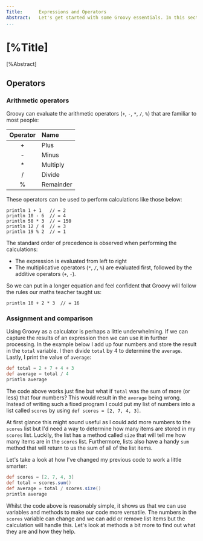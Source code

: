 ```yaml
---
Title:		Expressions and Operators  
Abstract:	Let's get started with some Groovy essentials. In this section we'll look at language elements that 
...
```

# [%Title]

[%Abstract] 

## Operators
### Arithmetic operators
Groovy can evaluate the arithmetic operators (`+`, `-`, `*`, `/`, `%`) that are familiar to most people:

|Operator|Name   |
|:------:|:------|
|+       |Plus   |
|-       |Minus  |
|*       |Multiply |
|/       |Divide   |
|%       |Remainder|

These operators can be used to perform calculations like those below:

````
println 1 + 1   // = 2
println 10 - 6  // = 4
println 50 * 3  // = 150
println 12 / 4  // = 3
println 19 % 2  // = 1
````

The standard order of precedence is observed when performing the calculations:

 * The expression is evaluated from left to right
 * The multiplicative operators (`*`, `/`, `%`) are evaluated first, followed by the additive operators (`+`, `-`). 

So we can put in a longer equation and feel confident that Groovy will follow the rules our maths teacher taught us:

````
println 10 + 2 * 3  // = 16
````

### Assignment and comparison
Using Groovy as a calculator is perhaps a little underwhelming. If we can capture the results of an expression then we can use it in further processing. In the example below I add up four numbers and store the result in the `total` variable. I then divide `total` by 4 to determine the `average`. Lastly, I print the value of `average`:

````groovy
def total = 2 + 7 + 4 + 3
def average = total / 4
println average
````

The code above works just fine but what if `total` was the sum of more (or less) that four numbers? This would result in the `average` being wrong. Instead of writing such a fixed program I could put my list of numbers into a list called `scores` by using `def scores = [2, 7, 4, 3]`. 

At first glance this might sound useful as I could add more numbers to the `scores` list but I'd need a way to determine how many items are stored in my `scores` list. Luckily, the list has a method called `size` that will tell me how many items are in the `scores` list. Furthermore, lists also have a handy `sum` method that will return to us the sum of all of the list items. 

Let's take a look at how I've changed my previous code to work a little smarter:

````groovy
def scores = [2, 7, 4, 3]
def total = scores.sum()
def average = total / scores.size()
println average
````

Whilst the code above is reasonably simple, it shows us that we can use variables and methods to make our code more versatile. The numbers in the `scores` variable can change and we can add or remove list items but the calculation will handle this. Let's look at methods a bit more to find out what they are and how they help.